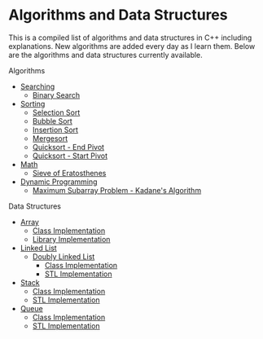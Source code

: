 # Algorithms and Data Structures

This is a compiled list of algorithms and data structures in C++ including explanations. New algorithms are added every day as I learn them. Below are the algorithms and data structures currently available.

Algorithms
* [Searching](https://github.com/ashleymays/Algorithms/tree/master/Algorithms/Searching)
    * [Binary Search](https://github.com/ashleymays/Algorithms/blob/master/Algorithms/Searching/Binary-Search.cpp)
* [Sorting](https://github.com/ashleymays/Algorithms/tree/master/Algorithms/Sorting)
    * [Selection Sort](https://github.com/ashleymays/Algorithms/blob/master/Algorithms/Sorting/Selection-Sort.cpp)
    * [Bubble Sort](https://github.com/ashleymays/Algorithms/blob/master/Algorithms/Sorting/Bubble-Sort.cpp)
    * [Insertion Sort](https://github.com/ashleymays/Algorithms/blob/master/Algorithms/Sorting/Insertion-Sort.cpp)
    * [Mergesort](https://github.com/ashleymays/Algorithms/blob/master/Algorithms/Sorting/Merge-Sort.cpp)
    * [Quicksort - End Pivot](https://github.com/ashleymays/Algorithms/blob/master/Algorithms/Sorting/Quicksort-End-Pivot.cpp)
    * [Quicksort - Start Pivot](https://github.com/ashleymays/Algorithms/blob/master/Algorithms/Sorting/Quicksort-Start-Pivot.cpp)
* [Math](https://github.com/ashleymays/Algorithms/tree/master/Algorithms/Math)
   * [Sieve of Eratosthenes](https://github.com/ashleymays/Algorithms/blob/master/Algorithms/Math/Sieve-of-Eratosthenes.cpp)
* [Dynamic Programming](https://github.com/ashleymays/Algorithms/tree/master/Algorithms/Dynamic%20Programming)
   * [Maximum Subarray Problem - Kadane's Algorithm](https://github.com/ashleymays/Algorithms/blob/master/Algorithms/Dynamic%20Programming/Maximum%20Subarray%20.cpp)

Data Structures
* [Array](https://github.com/ashleymays/Algorithms/tree/master/Data%20Structures/Array)
    * [Class Implementation](https://github.com/ashleymays/Algorithms/tree/master/Data%20Structures/Array/Class%20Implementation)
    * [Library Implementation](https://github.com/ashleymays/Algorithms/tree/master/Data%20Structures/Array/Library%20Implementation)
* [Linked List](https://github.com/ashleymays/Algorithms/tree/master/Data%20Structures/Linked%20List)
    * [Doubly Linked List](https://github.com/ashleymays/Algorithms/tree/master/Data%20Structures/Linked%20List/Doubly%20Linked%20List)
        * [Class Implementation](https://github.com/ashleymays/Algorithms/tree/master/Data%20Structures/Linked%20List/Doubly%20Linked%20List/Class%20Implementation)
        * [STL Implementation](https://github.com/ashleymays/Algorithms/tree/master/Data%20Structures/Linked%20List/Doubly%20Linked%20List/STL%20Implementation)
* [Stack](https://github.com/ashleymays/Algorithms/tree/master/Data%20Structures/Stack)
    * [Class Implementation](https://github.com/ashleymays/Algorithms/tree/master/Data%20Structures/Stack/Class%20Implementation)
    * [STL Implementation](https://github.com/ashleymays/Algorithms/tree/master/Data%20Structures/Stack/STL%20Implementation)
* [Queue](https://github.com/ashleymays/Algorithms/tree/master/Data%20Structures/Queue)
    * [Class Implementation](https://github.com/ashleymays/Algorithms/tree/master/Data%20Structures/Queue/Class%20Implementation)
    * [STL Implementation](https://github.com/ashleymays/Algorithms/tree/master/Data%20Structures/Queue/STL%20Implementation)
